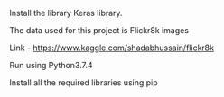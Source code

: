 Install the library Keras library.

The data used for this project is Flickr8k images

Link - https://www.kaggle.com/shadabhussain/flickr8k

Run using Python3.7.4

Install all the required libraries using pip
